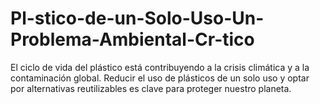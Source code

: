 # Pl-stico-de-un-Solo-Uso-Un-Problema-Ambiental-Cr-tico
El ciclo de vida del plástico está contribuyendo a la crisis climática y a la contaminación global. Reducir el uso de plásticos de un solo uso y optar por alternativas reutilizables es clave para proteger nuestro planeta.
